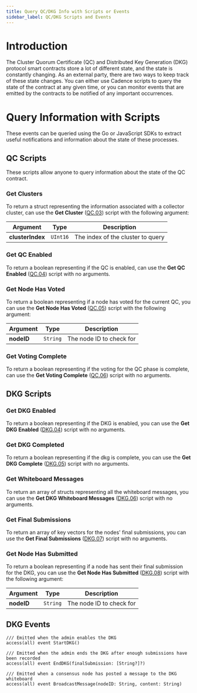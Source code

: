 ```yaml
---
title: Query QC/DKG Info with Scripts or Events
sidebar_label: QC/DKG Scripts and Events
---
```


# Introduction

The Cluster Quorum Certificate (QC) and Distributed Key Generation (DKG) protocol smart contracts
store a lot of different state, and the state is constantly changing.
As an external party, there are two ways to keep track of these state changes.
You can either use Cadence scripts to query the state of the contract at any given time,
or you can monitor events that are emitted by the contracts to be notified of any important occurrences.

# Query Information with Scripts

These events can be queried using the Go or JavaScript SDKs to extract useful notifications and information about the
state of these processes.

## QC Scripts

These scripts allow anyone to query information about the state of the QC contract.

### Get Clusters

To return a struct representing the information associated with a collector cluster,
can use the **Get Cluster** ([QC.03](../../build/core-contracts/07-epoch-contract-reference.md#quorum-certificate-transactions-and-scripts)) script with the following argument:

| Argument         | Type     | Description                       |
| ---------------- | -------- | --------------------------------- |
| **clusterIndex** | `UInt16` | The index of the cluster to query |

### Get QC Enabled

To return a boolean representing if the QC is enabled,
can use the **Get QC Enabled** ([QC.04](../../build/core-contracts/07-epoch-contract-reference.md#quorum-certificate-transactions-and-scripts)) script with no arguments.

### Get Node Has Voted

To return a boolean representing if a node has voted for the current QC, you
can use the **Get Node Has Voted** ([QC.05](../../build/core-contracts/07-epoch-contract-reference.md#quorum-certificate-transactions-and-scripts)) script with the following argument:

| Argument   | Type     | Description              |
| ---------- | -------- | ------------------------ |
| **nodeID** | `String` | The node ID to check for |

### Get Voting Complete

To return a boolean representing if the voting for the QC phase is complete,
can use the **Get Voting Complete** ([QC.06](../../build/core-contracts/07-epoch-contract-reference.md#quorum-certificate-transactions-and-scripts)) script with no arguments.

## DKG Scripts

### Get DKG Enabled

To return a boolean representing if the DKG is enabled, you
can use the **Get DKG Enabled** ([DKG.04](../../build/core-contracts/07-epoch-contract-reference.md#dkg-transactions-and-scripts)) script with no arguments.

### Get DKG Completed

To return a boolean representing if the dkg is complete, you
can use the **Get DKG Complete** ([DKG.05](../../build/core-contracts/07-epoch-contract-reference.md#dkg-transactions-and-scripts)) script with no arguments.

### Get Whiteboard Messages

To return an array of structs representing all the whiteboard messages, you
can use the **Get DKG Whiteboard Messages** ([DKG.06](../../build/core-contracts/07-epoch-contract-reference.md#dkg-transactions-and-scripts)) script with no arguments.

### Get Final Submissions

To return an array of key vectors for the nodes' final submissions, you
can use the **Get Final Submissions** ([DKG.07](../../build/core-contracts/07-epoch-contract-reference.md#dkg-transactions-and-scripts)) script with no arguments.

### Get Node Has Submitted

To return a boolean representing if a node has sent their final submission for the DKG, you
can use the **Get Node Has Submitted** ([DKG.08](../../build/core-contracts/07-epoch-contract-reference.md#dkg-transactions-and-scripts)) script with the following argument:

| Argument   | Type     | Description              |
| ---------- | -------- | ------------------------ |
| **nodeID** | `String` | The node ID to check for |

## DKG Events

```cadence
/// Emitted when the admin enables the DKG
access(all) event StartDKG()

/// Emitted when the admin ends the DKG after enough submissions have been recorded
access(all) event EndDKG(finalSubmission: [String?]?)

/// Emitted when a consensus node has posted a message to the DKG whiteboard
access(all) event BroadcastMessage(nodeID: String, content: String)
```
